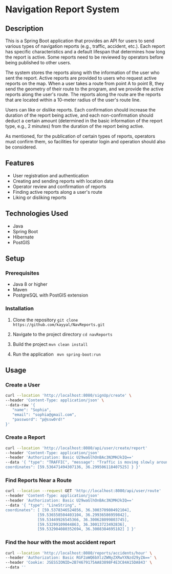 # Navigation Report System

## Description

This is a Spring Boot application that provides an API for users to send various types of navigation reports (e.g.,
traffic, accident, etc.). Each report has specific characteristics and a default lifespan that determines how long the
report is active. Some reports need to be reviewed by operators before being published to other users.

The system stores the reports along with the information of the user who sent the report. Active reports are provided to
users who request active reports on the map. When a user takes a route from point A to point B, they send the geometry
of their route to the program, and we provide the active reports along the user's route. The reports along the route are
the reports that are located within a 10-meter radius of the user's route line.

Users can like or dislike reports. Each confirmation should increase the duration of the report being active, and each
non-confirmation should deduct a certain amount (determined in the basic information of the report type, e.g., 2
minutes) from the duration of the report being active.

As mentioned, for the publication of certain types of reports, operators must confirm them, so facilities for operator
login and operation should also be considered.

## Features

- User registration and authentication
- Creating and sending reports with location data
- Operator review and confirmation of reports
- Finding active reports along a user's route
- Liking or disliking reports

## Technologies Used

- Java
- Spring Boot
- Hibernate
- PostGIS

## Setup

### Prerequisites

- Java 8 or higher
- Maven
- PostgreSQL with PostGIS extension

### Installation

1. Clone the repository
   ```git clone https://github.com/kayyal/NavReports.git```

3. Navigate to the project directory
   ```cd navReports```

5. Build the project
   ```mvn clean install```

4. Run the application
   ``` mvn spring-boot:run```

## Usage

### Create a User

 ```bash
curl --location 'http://localhost:8080/signUp/create' \
--header 'Content-Type: application/json' \
--data-raw '{
    "name": "Sophia",
    "email": "sophia@gmail.com",
    "password": "p@ssw0rd!"
}'

```

### Create a Report

```bash
curl --location 'http://localhost:8080/api/user/create/report'
--header 'Content-Type: application/json'
--header 'Authorization: Basic U29waGlhOnBAc3N3MHJkIQ=='
--data '{ "type": "TRAFFIC", "message": "Traffic is moving slowly around this area.", "location": { "type": "Point", "
coordinates": [59.536471494307136, 36.299506118407525] } }'
```

### Find Reports Near a Route

```bash
curl --location --request GET 'http://localhost:8080/api/user/route'
--header 'Content-Type: application/json'
--header 'Authorization: Basic U29waGlhOnBAc3N3MHJkIQ=='
--data '{ "type": "LineString", "
coordinates": [ [59.5378346524856, 36.300370980492104], 
              [59.536558504403104, 36.29936586959842], 
              [59.53449926545366, 36.300628099803745], 
              [59.53299109044863, 36.30013723492836],
              [59.532904080352694, 36.3008384695182] ] }'
```

### Find the hour with the most accident report

```bash
curl --location 'http://localhost:8080/reports/accidents/hour' \
--header 'Authorization: Basic RGF2aWQ6bXlzZWNyZXRwYXNzd29yZA==' \
--header 'Cookie: JSESSIONID=2B74679175AA83898F4E3C84A15DA843' \
--data ''
```


